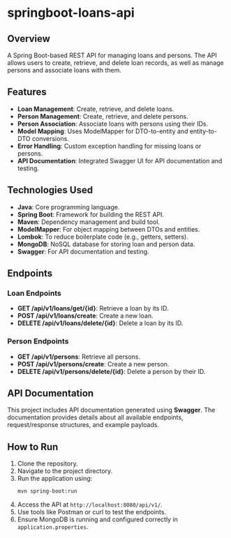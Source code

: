 # springboot-loans-api

## Overview
A Spring Boot-based REST API for managing loans and persons. The API allows users to create, retrieve, and delete loan records, as well as manage persons and associate loans with them.

## Features
- **Loan Management**: Create, retrieve, and delete loans.
- **Person Management**: Create, retrieve, and delete persons.
- **Person Association**: Associate loans with persons using their IDs.
- **Model Mapping**: Uses ModelMapper for DTO-to-entity and entity-to-DTO conversions.
- **Error Handling**: Custom exception handling for missing loans or persons.
- **API Documentation**: Integrated Swagger UI for API documentation and testing.

## Technologies Used
- **Java**: Core programming language.
- **Spring Boot**: Framework for building the REST API.
- **Maven**: Dependency management and build tool.
- **ModelMapper**: For object mapping between DTOs and entities.
- **Lombok**: To reduce boilerplate code (e.g., getters, setters).
- **MongoDB**: NoSQL database for storing loan and person data.
- **Swagger**: For API documentation and testing.

## Endpoints

### Loan Endpoints
- **GET /api/v1/loans/get/{id}**: Retrieve a loan by its ID.
- **POST /api/v1/loans/create**: Create a new loan.
- **DELETE /api/v1/loans/delete/{id}**: Delete a loan by its ID.

### Person Endpoints
- **GET /api/v1/persons**: Retrieve all persons.
- **POST /api/v1/persons/create**: Create a new person.
- **DELETE /api/v1/persons/delete/{id}**: Delete a person by their ID.

## API Documentation
This project includes API documentation generated using **Swagger**. The documentation provides details about all available endpoints, request/response structures, and example payloads.

## How to Run
1. Clone the repository.
2. Navigate to the project directory.
3. Run the application using:
   ```bash
   mvn spring-boot:run

4. Access the API at `http://localhost:8080/api/v1/`.
5. Use tools like Postman or curl to test the endpoints.
6. Ensure MongoDB is running and configured correctly in `application.properties`.